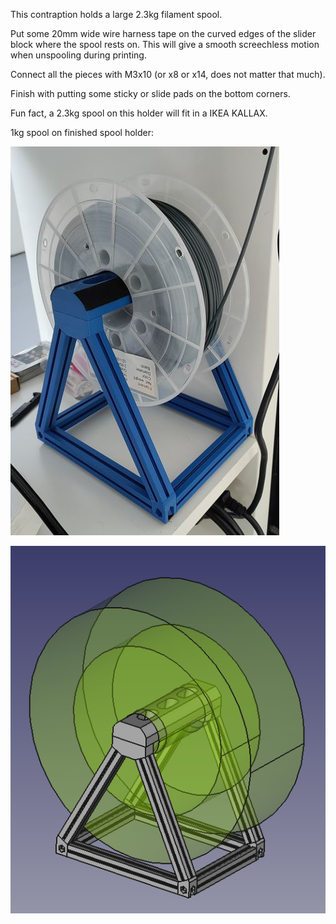 This contraption holds a large 2.3kg filament spool.

Put some 20mm wide wire harness tape on the curved edges of the slider block where the spool rests on. This will give a smooth screechless motion when unspooling during printing.

Connect all the pieces with M3x10 (or x8 or x14, does not matter that much).

Finish with putting some sticky or slide pads on the bottom corners.

Fun fact, a 2.3kg spool on this holder will fit in a IKEA KALLAX.

1kg spool on finished spool holder:

![](Spool%20holder%202.3kg.jpg)

![](Spool%20holder%202.3kg.png)